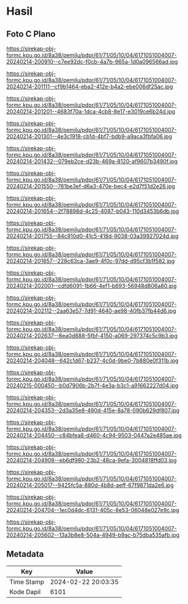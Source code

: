 # Hasil

## Foto C Plano

https://sirekap-obj-formc.kpu.go.id/8a38/pemilu/pdpr/61/71/05/10/04/6171051004007-20240214-200910--c7ee92dc-f0cb-4a7b-965a-1d0a096566ad.jpg

https://sirekap-obj-formc.kpu.go.id/8a38/pemilu/pdpr/61/71/05/10/04/6171051004007-20240214-201111--cf9b1464-eba2-412e-b4a2-ebe006df25ac.jpg

https://sirekap-obj-formc.kpu.go.id/8a38/pemilu/pdpr/61/71/05/10/04/6171051004007-20240214-201201--4683f70a-1dca-4cb8-8e17-e3019ce6b24d.jpg

https://sirekap-obj-formc.kpu.go.id/8a38/pemilu/pdpr/61/71/05/10/04/6171051004007-20240214-201301--4e3c1918-cb1d-4bf7-bdb9-a9aca3fbfa06.jpg

https://sirekap-obj-formc.kpu.go.id/8a38/pemilu/pdpr/61/71/05/10/04/6171051004007-20240214-201432--079eb2ce-d23b-469a-8120-af9607b3490f.jpg

https://sirekap-obj-formc.kpu.go.id/8a38/pemilu/pdpr/61/71/05/10/04/6171051004007-20240214-201550--781be3ef-d6a3-470e-bec4-e2d7f51d2e26.jpg

https://sirekap-obj-formc.kpu.go.id/8a38/pemilu/pdpr/61/71/05/10/04/6171051004007-20240214-201654--2f78898d-4c25-4087-b043-110d3453b6db.jpg

https://sirekap-obj-formc.kpu.go.id/8a38/pemilu/pdpr/61/71/05/10/04/6171051004007-20240214-201755--84c910d0-41c5-418d-9038-03a39927024d.jpg

https://sirekap-obj-formc.kpu.go.id/8a38/pemilu/pdpr/61/71/05/10/04/6171051004007-20240214-201857--228c63ca-3ae9-4f0c-97dd-d95cf3b1f582.jpg

https://sirekap-obj-formc.kpu.go.id/8a38/pemilu/pdpr/61/71/05/10/04/6171051004007-20240214-202001--cdfd6091-1b66-4ef1-b693-56948d806a80.jpg

https://sirekap-obj-formc.kpu.go.id/8a38/pemilu/pdpr/61/71/05/10/04/6171051004007-20240214-202112--2aa63e57-7d91-4640-ae98-40fb37fb44d6.jpg

https://sirekap-obj-formc.kpu.go.id/8a38/pemilu/pdpr/61/71/05/10/04/6171051004007-20240214-202637--8ea0d888-5fbf-4150-a069-297374c5c9b3.jpg

https://sirekap-obj-formc.kpu.go.id/8a38/pemilu/pdpr/61/71/05/10/04/6171051004007-20240214-204048--642c1d67-b237-4c0d-9be0-7b880e0f311b.jpg

https://sirekap-obj-formc.kpu.go.id/8a38/pemilu/pdpr/61/71/05/10/04/6171051004007-20240215-000450--b0d7906b-2b7f-4e3a-b3c1-a91662227d04.jpg

https://sirekap-obj-formc.kpu.go.id/8a38/pemilu/pdpr/61/71/05/10/04/6171051004007-20240214-204353--2d3a35e8-490d-415e-8a78-090b629df807.jpg

https://sirekap-obj-formc.kpu.go.id/8a38/pemilu/pdpr/61/71/05/10/04/6171051004007-20240214-204450--c84bfea8-d460-4c94-9503-0447a2e485ae.jpg

https://sirekap-obj-formc.kpu.go.id/8a38/pemilu/pdpr/61/71/05/10/04/6171051004007-20240214-204908--eb6df980-23b2-48ca-9efa-3004818ffd03.jpg

https://sirekap-obj-formc.kpu.go.id/8a38/pemilu/pdpr/61/71/05/10/04/6171051004007-20240214-205017--9425fc5a-880d-4b8d-aeff-67f9871da2e6.jpg

https://sirekap-obj-formc.kpu.go.id/8a38/pemilu/pdpr/61/71/05/10/04/6171051004007-20240214-204704--1ec0d4dc-6131-405c-8e53-06048e027e9c.jpg

https://sirekap-obj-formc.kpu.go.id/8a38/pemilu/pdpr/61/71/05/10/04/6171051004007-20240214-205602--13a3b8e8-504a-4949-b9ac-b75dba535afb.jpg


## Metadata

| Key        | Value               |
| ---------- | ------------------- |
| Time Stamp | 2024-02-22 20:03:35 |
| Kode Dapil | 6101                |



